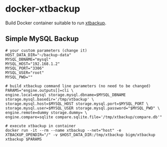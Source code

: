 # docker-xtbackup
Build Docker container suitable to run [xtbackup](http://k2s.github.io/xtbackup/).

## Simple MySQL Backup

    # your custom parameters (change it)
    HOST_DATA_DIR="~/backup-data"
    MYSQL_DBNAME="mysql"
    MYSQL_HOST="192.168.1.2"
    MYSQL_PORT="3306"
    MYSQL_USER="root"
    MYSQL_PWD=""

    # build xtbackup command line parameters (no need to be changed)
    PARAMS="engine.outputs[]=cli \
    engine.local=mysql storage.mysql.dbname=$MYSQL_DBNAME storage.mysql.basedir='/tmp/xtbackup' \
    storage.mysql.host=$MYSQL_HOST storage.mysql.port=$MYSQL_PORT \
    storage.mysql.user=$MYSQL_USER storage.mysql.password="$MYSQL_PWD" \
    engine.remote=dummy storage.dummy= \
    engine.compare=sqlite compare.sqlite.file='/tmp/xtbackup/compare.db'"

    # execute xtbackup in container
    docker run -it --rm --name xtbackup --net="host" -e XTBACKUP_OPENDIR="/" -v $HOST_DATA_DIR:/tmp/xtbackup bigm/xtbackup xtbackup $PARAMS

